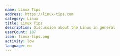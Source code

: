 ```yaml
---
name: Linux Tips
address: https://linux-tips.com
category: Linux
title: Linux Tips
description: Discussion about the Linux in general
userCount: 187
icon: linux-tips.png
activity: low
language: en
---
```

